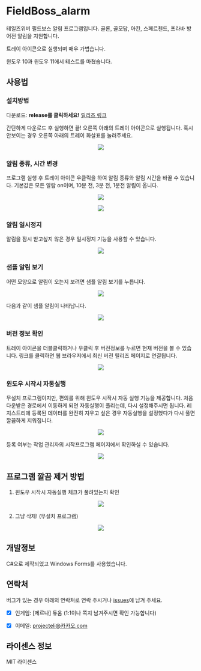 # FieldBoss_alarm
 
테일즈위버 필드보스 알림 프로그램입니다. 골론, 골모답, 아칸, 스페르첸드, 프라바 방어전 알림을 지원합니다. 

트레이 아이콘으로 실행되며 매우 가볍습니다.

윈도우 10과 윈도우 11에서 테스트를 마쳤습니다.


## 사용법
### 설치방법
다운로드: **release를 클릭하세요!** [릴리즈 링크](https://github.com/ProjectEli/FieldBoss_alarm/releases/latest)

간단하게 다운로드 후 실행하면 끝! 오른쪽 아래의 트레이 아이콘으로 실행됩니다. 혹시 안보이는 경우 오른쪽 아래의 트레이 화살표를 눌러주세요.

<p align="center">
  <img src="https://user-images.githubusercontent.com/16854214/125899829-7267ac26-3c86-43fe-b03a-db19f4f2e097.png">
</p>

### 알림 종류, 시간 변경
프로그램 실행 후 트레이 아이콘 우클릭을 하여 알림 종류와 알림 시간을 바꿀 수 있습니다. 기본값은 모든 알람 on이며, 10분 전, 3분 전, 1분전 알림이 옵니다.

<p align="center">
  <img src="https://user-images.githubusercontent.com/16854214/125899882-f431402f-4481-452b-92fb-88de2454a632.png">
</p>

<p align="center">
  <img src="https://user-images.githubusercontent.com/16854214/125899737-7f5faaf0-b829-4ff5-b509-d1d6f5b7910b.png">
</p>

### 알림 일시정지
알림을 잠시 받고싶지 않은 경우 일시정지 기능을 사용할 수 있습니다.

<p align="center">
  <img src="https://user-images.githubusercontent.com/16854214/125900076-0bbe4a8f-7c26-4a64-b73f-b7acf8a56098.png">
</p>

### 샘플 알림 보기
어떤 모양으로 알림이 오는지 보려면 샘플 알림 보기를 누릅니다.

<p align="center">
  <img src="https://user-images.githubusercontent.com/16854214/125900217-e914bc93-5bd9-4b66-8840-7c4a21da688a.png">
</p>

다음과 같이 샘플 알림이 나타납니다.

<p align="center">
  <img src="https://user-images.githubusercontent.com/16854214/125900257-cee042c0-f18a-4320-97c1-fb146e3f23c7.png">
</p>

### 버전 정보 확인
트레이 아이콘을 더블클릭하거나 우클릭 후 버전정보를 누르면 현재 버전을 볼 수 있습니다. 링크를 클릭하면 웹 브라우저에서 최신 버전 릴리즈 페이지로 연결됩니다.

<p align="center">
  <img src="https://user-images.githubusercontent.com/16854214/125899475-9ec7f0b4-be20-468f-bed5-b0703669863c.png">
</p>

### 윈도우 시작시 자동실행
무설치 프로그램이지만, 편의를 위해 윈도우 시작시 자동 실행 기능을 제공합니다. 처음 다운받은 경로에서 이동하게 되면 자동실행이 풀리는데, 다시 설정해주시면 됩니다.
레지스트리에 등록된 데이터를 완전히 지우고 싶은 경우 자동실행을 설정했다가 다시 풀면 깔끔하게 지워집니다.

<p align="center">
  <img src="https://user-images.githubusercontent.com/16854214/125900525-e2ea771d-bbac-4be0-ae8d-f1e65bed9913.png">
</p>

등록 여부는 작업 관리자의 시작프로그램 페이지에서 확인하실 수 있습니다.

<p align="center">
  <img src="https://user-images.githubusercontent.com/16854214/125900729-fab8a921-fb6d-4267-92d5-6373025619ca.png">
</p>


## 프로그램 깔끔 제거 방법
1. 윈도우 시작시 자동실행 체크가 풀려있는지 확인

<p align="center">
  <img src="https://user-images.githubusercontent.com/16854214/125900892-3ce966d6-19f0-43ce-8979-eb1e98dc1181.png">
</p>

2. 그냥 삭제! (무설치 프로그램)

<p align="center">
  <img src="https://user-images.githubusercontent.com/16854214/125901027-535d07f7-2ba0-4c1d-8f03-3e70d0bf2a40.png">
</p>


## 개발정보

C#으로 제작되었고 Windows Forms를 사용했습니다. 


## 연락처
버그가 있는 경우 아래의 연락처로 연락 주시거나 [issues](https://github.com/ProjectEli/FieldBoss_alarm/issues)에 남겨 주세요.

- [X] 인게임: [제르나] 듀움 (1:1이나 쪽지 남겨주시면 확인 가능합니다)

- [X] 이메일: projecteli@카카오.com


## 라이센스 정보
MIT 라이센스
